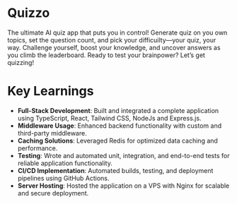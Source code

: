 # Quizzo
The ultimate AI quiz app that puts you in control! Generate quiz on you own topics, set the question count, and pick your difficuilty—your quiz, your way. Challenge yourself, boost your knowledge, and uncover answers as you climb the leaderboard. Ready to test your brainpower? Let’s get quizzing!

# Key Learnings  

- **Full-Stack Development**: Built and integrated a complete application using TypeScript, React, Tailwind CSS, NodeJs and Express.js.    
- **Middleware Usage**: Enhanced backend functionality with custom and third-party middleware.  
- **Caching Solutions**: Leveraged Redis for optimized data caching and performance.  
- **Testing**: Wrote and automated unit, integration, and end-to-end tests for reliable application functionality.  
- **CI/CD Implementation**: Automated builds, testing, and deployment pipelines using GitHub Actions.  
- **Server Hosting**: Hosted the application on a VPS with Nginx for scalable and secure deployment.  
